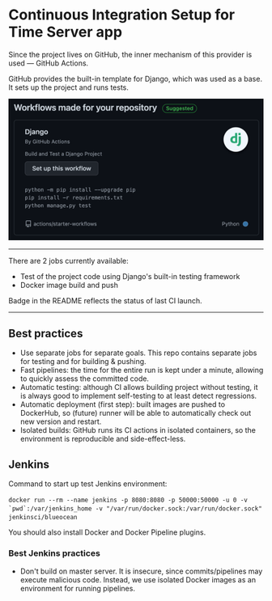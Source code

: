 # Continuous Integration Setup for Time Server app

Since the project lives on GitHub, the inner mechanism of this provider is used — GitHub Actions.

GitHub provides the built-in template for Django, which was used as a base. It sets up the project and runs tests.

![GitHub CI automatically suggests to set up actions for Django](../images/GitHubActionsSetupSuggestion.png)

---

There are 2 jobs currently available:

- Test of the project code using Django's built-in testing framework
- Docker image build and push

Badge in the README reflects the status of last CI launch.

---

## Best practices

- Use separate jobs for separate goals. This repo contains separate jobs for testing and for building & pushing.
- Fast pipelines: the time for the entire run is kept under a minute, allowing to quickly assess the committed code.
- Automatic testing: although CI allows building project without testing, it is always good to implement self-testing to at least detect regressions.
- Automatic deployment (first step): built images are pushed to DockerHub, so (future) runner will be able to automatically check out new version and restart.
- Isolated builds: GitHub runs its CI actions in isolated containers, so the environment is reproducible and side-effect-less.

## Jenkins

Command to start up test Jenkins environment:

```docker run --rm --name jenkins -p 8080:8080 -p 50000:50000 -u 0 -v `pwd`:/var/jenkins_home -v "/var/run/docker.sock:/var/run/docker.sock" jenkinsci/blueocean```

You should also install Docker and Docker Pipeline plugins.

### Best Jenkins practices

- Don't build on master server. It is insecure, since commits/pipelines may execute malicious code. Instead, we use isolated Docker images as an environment for running pipelines.



